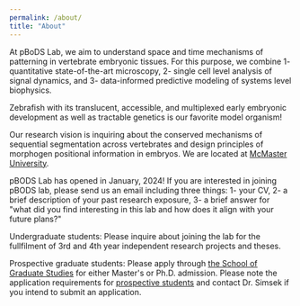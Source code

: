 ```yaml
---
permalink: /about/
title: "About"
---
```


At pBoDS Lab, we aim to understand space and time mechanisms of patterning in vertebrate embryonic tissues. For this purpose, we combine 1- quantitative state-of-the-art microscopy, 2- single cell level analysis of signal dynamics, and 3- data-informed predictive modeling of systems level biophysics.

Zebrafish with its translucent, accessible, and multiplexed early embryonic development as well as tractable genetics is our favorite model organism!

Our research vision is inquiring about the conserved mechanisms of sequential segmentation across vertebrates and design principles of morphogen positional information in embryos. We are located at <a href="http://biology.mcmaster.ca" target="_blank">McMaster University</a>.

pBODS Lab has opened in January, 2024!
			If you are interested in joining pBODS lab, please send us an email including three things:
			1- your CV,
			2- a brief description of your past research exposure,
			3- a brief answer for "what did you find interesting in this lab and how does it align with your future plans?"
   
Undergraduate students:
Please inquire about joining the lab for the fullfilment of 3rd and 4th year independent research projects and theses.
        
Prospective graduate students:
Please apply through <u><a href="https://gs.mcmaster.ca" target="_blank">the School of Graduate Studies</a></u> for either Master's or Ph.D. admission. Please note the application requirements for <u><a href="https://biology.mcmaster.ca/graduate/prospective-students/" target="_blank">prospective students</a></u> and contact Dr. Simsek if you intend to submit an application.
							
